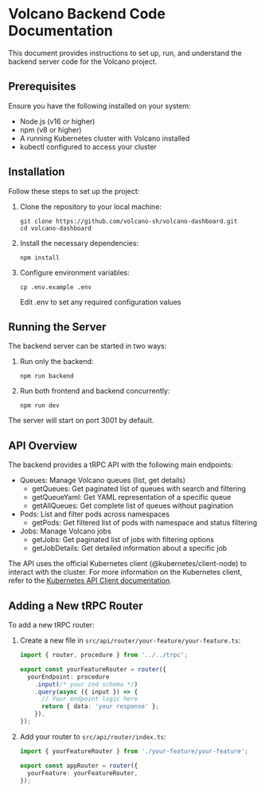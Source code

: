 # Volcano Backend Code Documentation

This document provides instructions to set up, run, and understand the backend server code for the Volcano project.


## Prerequisites

Ensure you have the following installed on your system:

- Node.js (v16 or higher)
- npm (v8 or higher)
- A running Kubernetes cluster with Volcano installed
- kubectl configured to access your cluster

## Installation

Follow these steps to set up the project:

1. Clone the repository to your local machine:
    ```shell
    git clone https://github.com/volcano-sh/volcano-dashboard.git
    cd volcano-dashboard
    ```

2. Install the necessary dependencies:
    ```shell
    npm install
    ```

3. Configure environment variables:
    ```shell
    cp .env.example .env
    ```
    Edit .env to set any required configuration values

## Running the Server

The backend server can be started in two ways:

1. Run only the backend:
    ```shell
    npm run backend
    ```

2. Run both frontend and backend concurrently:
    ```shell
    npm run dev
    ```

The server will start on port 3001 by default.

## API Overview

The backend provides a tRPC API with the following main endpoints:

- Queues: Manage Volcano queues (list, get details)
  - getQueues: Get paginated list of queues with search and filtering
  - getQueueYaml: Get YAML representation of a specific queue
  - getAllQueues: Get complete list of queues without pagination
- Pods: List and filter pods across namespaces
  - getPods: Get filtered list of pods with namespace and status filtering
- Jobs: Manage Volcano jobs
  - getJobs: Get paginated list of jobs with filtering options
  - getJobDetails: Get detailed information about a specific job

The API uses the official Kubernetes client (@kubernetes/client-node) to interact with the cluster. For more information on the Kubernetes client, refer to the [Kubernetes API Client documentation](docs/kubernetes_api_client.md).

## Adding a New tRPC Router

To add a new tRPC router:

1. Create a new file in `src/api/router/your-feature/your-feature.ts`:
    ```typescript
    import { router, procedure } from '../../trpc';
    
    export const yourFeatureRouter = router({
      yourEndpoint: procedure
        .input(/* your zod schema */)
        .query(async ({ input }) => {
          // Your endpoint logic here
          return { data: 'your response' };
        }),
    });
    ```

2. Add your router to `src/api/router/index.ts`:
    ```typescript
    import { yourFeatureRouter } from './your-feature/your-feature';
    
    export const appRouter = router({
      yourFeature: yourFeatureRouter,
    });
    ```




